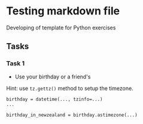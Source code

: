 # Testing markdown file

Developing of template for Python exercises

## Tasks

###

### Task 1

- Use your birthday or a friend's

Hint: use `tz.gettz()` method to setup the timezone.

```
birthday = datetime(..., tzinfo=...)
...

birthday_in_newzealand = birthday.astimezone(...)
